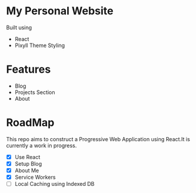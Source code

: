 # My Personal Website

Built using 
* React
* Pixyll Theme Styling

# Features
* Blog
* Projects Section
* About

# RoadMap

This repo aims to construct a Progressive Web Application using React.It is currently a work in progress.
- [x] Use React
- [x] Setup Blog
- [x] About Me
- [x] Service Workers
- [ ] Local Caching using Indexed DB
